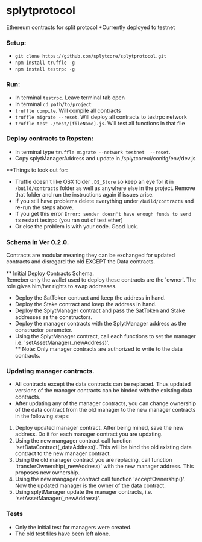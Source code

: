 # splytprotocol
Ethereum contracts for split protocol
*Currently deployed to testnet

### Setup:
 - `git clone https://github.com/splytcore/splytprotocol.git`
 - `npm install truffle -g`
 - `npm install testrpc -g`

### Run:
 - In terminal `testrpc`. Leave terminal tab open
 - In terminal `cd path/to/project`
 - `truffle compile`. Will compile all contracts
 - `truffle migrate --reset`. Will deploy all contracts to testrpc network
 - `truffle test ./test/[fileName].js`. Will test all functions in that file  
 
 ### Deploy contracts to Ropsten:  
 - In terminal type  `truffle migrate --network testnet  --reset`.
 - Copy splytManagerAddress and update in /splytcoreui/conifg/env/dev.js  
 
 **Things to look out for: 
 
  - Truffle doesn't like OSX folder `.DS_Store` so keep an eye for it in `/build/contracts` folder as well as anywhere else in the project. Remove that folder and run the instructions again if issues arise.
  - If you still have problems delete everything under `/build/contracts` and re-run the steps above.
  - If you get this error `Error: sender doesn't have enough funds to send tx` restart testrpc (you ran out of test ether)
  - Or else the problem is with your code. Good luck.
 
 
### Schema in Ver 0.2.0. 
Contracts are modular meaning they can be exchanged for updated contracts and disregard the old EXCEPT the Data contracts.  

** Initial Deploy Contracts Schema.    
Remeber only the wallet used to deploy these contracts are the 'owner'. The role gives him/her rights to swap addresses.  
-  Deploy the SatToken contract and keep the address in hand.    
-  Deploy the Stake contract and keep the address in hand.   
-  Deploy the SplytManager contract and pass the SatToken and Stake addresses as the constructors.   
-  Deploy the manager contracts with the SplytManager address as the constructor parameter.  
-  Using the SplytManager contract, call each functions to set the manager i.e. 'setAssetManager(_newAddress)'.   
** Note: Only manager contracts are authorized to write to the data contracts.     


### Updating manager contracts.  
-  All contracts except the data contracts can be replaced. Thus updated versions of the manager contracts can be binded with the existing data contracts.  
-  After updating any of the manager contracts, you can change ownership of the data contract from the old manager to the new manager contracts in the following steps:  
1.  Deploy updated manager contract.  After being mined, save the new address. Do it for each manager contract you are updating. 
2.  Using the new mangager contract call function 'setDataContract(_dataAddress)'. This will be bind the old existing data contract to the new manager contract.  
3.  Using the old manager contract you are replacing, call function 'transferOwnership(_newAddress)' with the new manager address. This proposes new ownership.  
4.  Using the new mangager contract call function 'acceptOwnership()'.  Now the updated manager is the owner of the data contract.  
5.  Using splytManager update the manager contracts, i.e. 'setAssetManager(_newAddress)'.  



### Tests   
-  Only the initial test for managers were created.    
-  The old test files have been left alone.  


